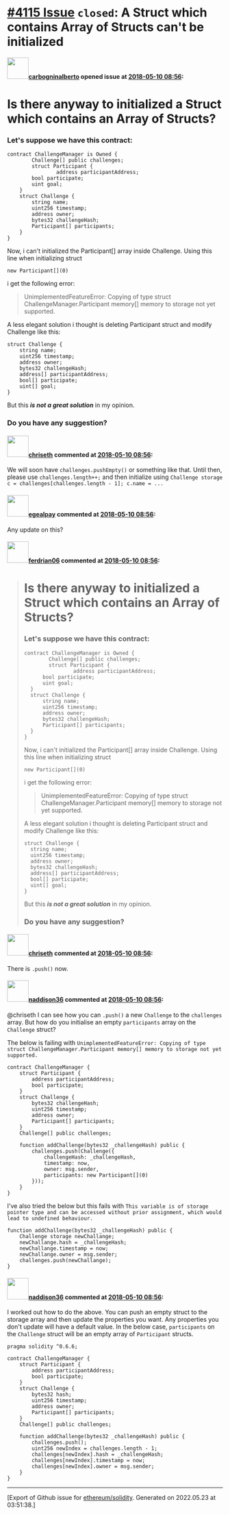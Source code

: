 # [\#4115 Issue](https://github.com/ethereum/solidity/issues/4115) `closed`: A Struct which contains Array of Structs can't be initialized

#### <img src="https://avatars.githubusercontent.com/u/17618905?u=de6a39a3890d53984a2d9ebdc4ce1553169d19ec&v=4" width="50">[carbogninalberto](https://github.com/carbogninalberto) opened issue at [2018-05-10 08:56](https://github.com/ethereum/solidity/issues/4115):

# Is there anyway to initialized a Struct which contains an Array of Structs?
### Let's suppose we have this contract:

```solidity
contract ChallengeManager is Owned {
        Challenge[] public challenges;
        struct Participant {
                address participantAddress;
		bool participate;
		uint goal;
	}
	struct Challenge {
		string name;
		uint256 timestamp;
		address owner;
		bytes32 challengeHash;
		Participant[] participants;
	}
}
```

Now, i can't initialized the Participant[] array inside Challenge.
Using this line when initializing struct
```solidity
new Participant[](0)
```
i get the following error:
> UnimplementedFeatureError: Copying of type struct ChallengeManager.Participant memory[] memory to storage not yet supported.

A less elegant solution i thought is deleting Participant struct and modify Challenge like this:

```solidity
struct Challenge {
	string name;
	uint256 timestamp;
	address owner;
	bytes32 challengeHash;
	address[] participantAddress;
	bool[] participate;
	uint[] goal;
}
```

But this _**is not a great solution**_ in my opinion.
### Do you have any suggestion?


#### <img src="https://avatars.githubusercontent.com/u/9073706?v=4" width="50">[chriseth](https://github.com/chriseth) commented at [2018-05-10 08:56](https://github.com/ethereum/solidity/issues/4115#issuecomment-388411697):

We will soon have `challenges.pushEmpty()` or something like that. Until then, please use `challenges.length++;` and then initialize using `Challenge storage c = challenges[challenges.length - 1]; c.name = ...`

#### <img src="https://avatars.githubusercontent.com/u/25003254?u=ee4560418a40e0d4fda713dd7553ddda37eaf09f&v=4" width="50">[egealpay](https://github.com/egealpay) commented at [2018-05-10 08:56](https://github.com/ethereum/solidity/issues/4115#issuecomment-609464550):

Any update on this?

#### <img src="https://avatars.githubusercontent.com/u/49253502?u=1fa82568ec89383b11faad9bc7876157959ebb2f&v=4" width="50">[ferdrian06](https://github.com/ferdrian06) commented at [2018-05-10 08:56](https://github.com/ethereum/solidity/issues/4115#issuecomment-609530643):

> # Is there anyway to initialized a Struct which contains an Array of Structs?
> ### Let's suppose we have this contract:
> ```solidity
> contract ChallengeManager is Owned {
>         Challenge[] public challenges;
>         struct Participant {
>                 address participantAddress;
> 		bool participate;
> 		uint goal;
> 	}
> 	struct Challenge {
> 		string name;
> 		uint256 timestamp;
> 		address owner;
> 		bytes32 challengeHash;
> 		Participant[] participants;
> 	}
> }
> ```
> 
> Now, i can't initialized the Participant[] array inside Challenge.
> Using this line when initializing struct
> 
> ```solidity
> new Participant[](0)
> ```
> 
> i get the following error:
> 
> > UnimplementedFeatureError: Copying of type struct ChallengeManager.Participant memory[] memory to storage not yet supported.
> 
> A less elegant solution i thought is deleting Participant struct and modify Challenge like this:
> 
> ```solidity
> struct Challenge {
> 	string name;
> 	uint256 timestamp;
> 	address owner;
> 	bytes32 challengeHash;
> 	address[] participantAddress;
> 	bool[] participate;
> 	uint[] goal;
> }
> ```
> 
> But this _**is not a great solution**_ in my opinion.
> 
> ### Do you have any suggestion?

#### <img src="https://avatars.githubusercontent.com/u/9073706?v=4" width="50">[chriseth](https://github.com/chriseth) commented at [2018-05-10 08:56](https://github.com/ethereum/solidity/issues/4115#issuecomment-609915614):

There is `.push()` now.

#### <img src="https://avatars.githubusercontent.com/u/6491112?u=eee27d774752202954a1575a88a21864fdbd59d6&v=4" width="50">[naddison36](https://github.com/naddison36) commented at [2018-05-10 08:56](https://github.com/ethereum/solidity/issues/4115#issuecomment-612255375):

@chriseth I can see how you can `.push()` a new `Challenge` to the `challenges` array. But how do you initialise an empty `participants` array on the `Challenge` struct?

The below is failing with
`UnimplementedFeatureError: Copying of type struct ChallengeManager.Participant memory[] memory to storage not yet supported.`

```Solidity
contract ChallengeManager {
    struct Participant {
        address participantAddress;
		bool participate;
	}
	struct Challenge {
		bytes32 challengeHash;
		uint256 timestamp;
		address owner;
		Participant[] participants;
	}
	Challenge[] public challenges;
	
	function addChallenge(bytes32 _challengeHash) public {
	    challenges.push(Challenge({
	        challengeHash: _challengeHash,
	        timestamp: now,
	        owner: msg.sender,
	        participants: new Participant[](0)
	    }));
	}
}
```

I've also tried the below but this fails with `This variable is of storage pointer type and can be accessed without prior assignment, which would lead to undefined behaviour.`

```Solidity
function addChallenge(bytes32 _challengeHash) public {
    Challenge storage newChallange;
    newChallange.hash = _challengeHash;
    newChallange.timestamp = now;
    newChallange.owner = msg.sender;
    challenges.push(newChallange);
}
```

#### <img src="https://avatars.githubusercontent.com/u/6491112?u=eee27d774752202954a1575a88a21864fdbd59d6&v=4" width="50">[naddison36](https://github.com/naddison36) commented at [2018-05-10 08:56](https://github.com/ethereum/solidity/issues/4115#issuecomment-612309066):

I worked out how to do the above. You can push an empty struct to the storage array and then update the properties you want. Any properties you don't update will have a default value. In the below case, `participants` on the `Challenge` struct will be an empty array of `Participant` structs.

```Solidity
pragma solidity ^0.6.6;

contract ChallengeManager {
    struct Participant {
        address participantAddress;
		bool participate;
	}
	struct Challenge {
		bytes32 hash;
		uint256 timestamp;
		address owner;
		Participant[] participants;
	}
	Challenge[] public challenges;
	
	function addChallenge(bytes32 _challengeHash) public {
	    challenges.push();
	    uint256 newIndex = challenges.length - 1;
	    challenges[newIndex].hash = _challengeHash;
        challenges[newIndex].timestamp = now;
        challenges[newIndex].owner = msg.sender;
	}
}
```


-------------------------------------------------------------------------------



[Export of Github issue for [ethereum/solidity](https://github.com/ethereum/solidity). Generated on 2022.05.23 at 03:51:38.]
